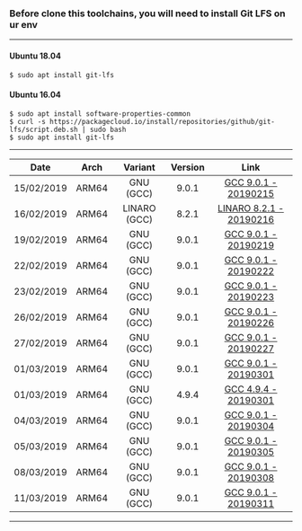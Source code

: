 ### Before clone this toolchains, you will need to install Git LFS on ur env
---------------------------
#### Ubuntu 18.04
```
$ sudo apt install git-lfs
```
#### Ubuntu 16.04
```
$ sudo apt install software-properties-common
$ curl -s https://packagecloud.io/install/repositories/github/git-lfs/script.deb.sh | sudo bash 
$ sudo apt install git-lfs
```
---------------------------
| Date | Arch | Variant | Version | Link |
| :-: | :-: | :-: | :-: | :-: |
| 15/02/2019 | ARM64 | GNU (GCC) | 9.0.1 | [GCC 9.0.1 - 20190215](https://github.com/najahiiii/aarch64-linux-gnu/tree/gcc9-20190215) |
| 16/02/2019 | ARM64 | LINARO (GCC) | 8.2.1 | [LINARO 8.2.1 - 20190216](https://github.com/najahiiii/aarch64-linux-gnu/tree/linaro8-20190216) |
| 19/02/2019 | ARM64 | GNU (GCC) | 9.0.1 | [GCC 9.0.1 - 20190219](https://github.com/najahiiii/aarch64-linux-gnu/tree/gcc9-20190219) |
| 22/02/2019 | ARM64 | GNU (GCC) | 9.0.1 | [GCC 9.0.1 - 20190222](https://github.com/najahiiii/aarch64-linux-gnu/tree/gcc9-20190222) | 
| 23/02/2019 | ARM64 | GNU (GCC) | 9.0.1 | [GCC 9.0.1 - 20190223](https://github.com/najahiiii/aarch64-linux-gnu/tree/gcc9-20190223) |
| 26/02/2019 | ARM64 | GNU (GCC) | 9.0.1 | [GCC 9.0.1 - 20190226](https://github.com/najahiiii/aarch64-linux-gnu/tree/gcc9-20190226) |
| 27/02/2019 | ARM64 | GNU (GCC) | 9.0.1 | [GCC 9.0.1 - 20190227](https://github.com/najahiiii/aarch64-linux-gnu/tree/gcc9-20190227) | 
| 01/03/2019 | ARM64 | GNU (GCC) | 9.0.1 | [GCC 9.0.1 - 20190301](https://github.com/najahiiii/aarch64-linux-gnu/tree/gcc9-20190301) | 
| 01/03/2019 | ARM64 | GNU (GCC) | 4.9.4 | [GCC 4.9.4 - 20190301](https://github.com/najahiiii/aarch64-linux-gnu/tree/gcc4.9.4-20190301) | 
| 04/03/2019 | ARM64 | GNU (GCC) | 9.0.1 | [GCC 9.0.1 - 20190304](https://github.com/najahiiii/aarch64-linux-gnu/tree/gcc9-20190304) | 
| 05/03/2019 | ARM64 | GNU (GCC) | 9.0.1 | [GCC 9.0.1 - 20190305](https://github.com/najahiiii/aarch64-linux-gnu/tree/gcc9-20190305) | 
| 08/03/2019 | ARM64 | GNU (GCC) | 9.0.1 | [GCC 9.0.1 - 20190308](https://github.com/najahiiii/aarch64-linux-gnu/tree/gcc9-20190308) | 
| 11/03/2019 | ARM64 | GNU (GCC) | 9.0.1 | [GCC 9.0.1 - 20190311](https://github.com/najahiiii/aarch64-linux-gnu/tree/gcc9-20190311) | 
--------------------------- 

